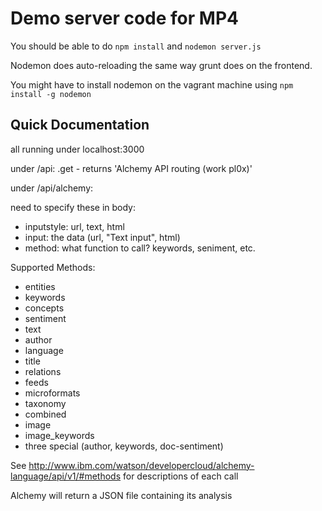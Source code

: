 # Demo server code for MP4
You should be able to do
`npm install` and `nodemon server.js`

Nodemon does auto-reloading the same way grunt does on the frontend.

You might have to install nodemon on the vagrant machine using
`npm install -g nodemon`

Quick Documentation
--------------------------------
all running under localhost:3000

under /api: 
  .get - returns 'Alchemy API routing (work pl0x)'

under /api/alchemy:

need to specify these in body:

 - inputstyle: url, text, html
 - input: the data (url, "Text input", html)
 - method: what function to call? keywords, seniment, etc.
   
Supported Methods:

- entities
- keywords
- concepts
- sentiment
- text
- author
- language
- title
- relations
- feeds
- microformats
- taxonomy
- combined
- image
- image_keywords
- three special (author, keywords, doc-sentiment)

See http://www.ibm.com/watson/developercloud/alchemy-language/api/v1/#methods for descriptions of each call

Alchemy will return a JSON file containing its analysis